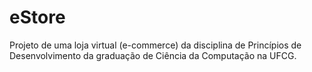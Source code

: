 # eStore
Projeto de uma loja virtual (e-commerce) da disciplina de Princípios de Desenvolvimento da graduação de Ciência da Computação na UFCG.
